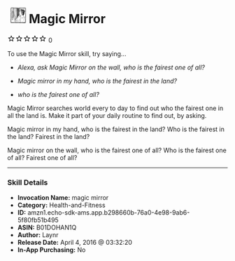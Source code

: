 # &nbsp;<img src="skill_icon" alt="Magic Mirror icon" width="36"> Magic Mirror
![0 stars](../../images/ic_star_border_black_18dp_1x.png)![0 stars](../../images/ic_star_border_black_18dp_1x.png)![0 stars](../../images/ic_star_border_black_18dp_1x.png)![0 stars](../../images/ic_star_border_black_18dp_1x.png)![0 stars](../../images/ic_star_border_black_18dp_1x.png) 0

To use the Magic Mirror skill, try saying...

* *Alexa, ask Magic Mirror on the wall, who is the fairest one of all?*

* *Magic mirror in my hand, who is the fairest in the land?*

* *who is the fairest one of all?*

Magic Mirror searches world every to day to find out who the fairest one in all the land is. Make it part of your daily routine to find out, by asking.

Magic mirror in my hand, who is the fairest in the land?
Who is the fairest in the land?
Fairest in the land?

Magic mirror on the wall, who is the fairest one of all?
Who is the fairest one of all?
Fairest one of all?

***

### Skill Details

* **Invocation Name:** magic mirror
* **Category:** Health-and-Fitness
* **ID:** amzn1.echo-sdk-ams.app.b298660b-76a0-4e98-9ab6-5f80fb51b495
* **ASIN:** B01DOHAN1Q
* **Author:** Laynr
* **Release Date:** April 4, 2016 @ 03:32:20
* **In-App Purchasing:** No
